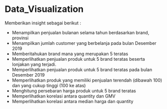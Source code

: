 # Data_Visualization

Memberikan insight sebagai berikut :

- Menampilkan penjualan bulanan selama tahun berdasarkan brand, provinsi
- Menampilkan jumlah customer yang berbelanja pada bulan Desember 2019
- Memberitahukan brand mana yang merupakan 5 teratas
- Memperlihatkan penjualan produk untuk 5 brand teratas beserta lonjakan yang terjadi.
- Memperlihatkan penjualan produk untuk 5 brand teratas pada bulan Desember 2019 
- Memperlihatkan produk yang memiliki penjualan terendah (dibawah 100) dan yang cukup tinggi (100 ke atas)
- Menghitung persebaran harga produk untuk 5 brand teratas
- Memperlihatkan korelasi antara quantity dan GMV
- Memperlihatkan korelasi antara median harga dan quantity
